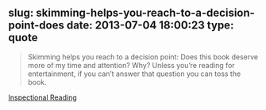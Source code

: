 slug: skimming-helps-you-reach-to-a-decision-point-does
date: 2013-07-04 18:00:23
type: quote
---

> Skimming helps you reach to a decision point: Does this book deserve more of my time and attention? Why? Unless you’re reading for entertainment, if you can’t answer that question you can toss the book.

[Inspectional Reading](http://www.farnamstreetblog.com/2013/06/the-art-of-reading-inspectional-reading/)
